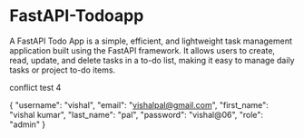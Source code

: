 # FastAPI-Todoapp
A FastAPI Todo App is a simple, efficient, and lightweight task management application built using the FastAPI framework. It allows users to create, read, update, and delete tasks in a to-do list, making it easy to manage daily tasks or project to-do items.

conflict test
4




{
  "username": "vishal",
  "email": "vishalpal@gmail.com",
  "first_name": "vishal kumar",
  "last_name": "pal",
  "password": "vishal@06",
  "role": "admin"
}